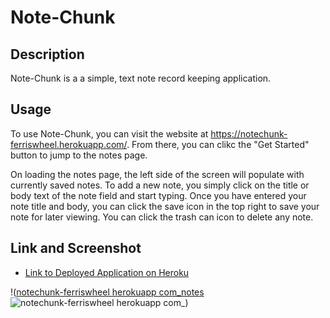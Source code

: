 # Note-Chunk

## Description

Note-Chunk is a a simple, text note record keeping application.

## Usage

To use Note-Chunk, you can visit the website at https://notechunk-ferriswheel.herokuapp.com/. From there, you can clikc the "Get Started" button to jump to the notes page.

On loading the notes page, the left side of the screen will populate with currently saved notes. To add a new note, you simply click on the title or body text of the note field and start typing. Once you have entered your note title and body, you can click the save icon in the top right to save your note for later viewing. You can click the trash can icon to delete any note.

## Link and Screenshot

- [Link to Deployed Application on Heroku](https://notechunk-ferriswheel.herokuapp.com/)

!([notechunk-ferriswheel herokuapp com_notes](https://user-images.githubusercontent.com/104692375/187770927-d2b4876c-1149-48e7-b5a8-46152ee8502e.png)![notechunk-ferriswheel herokuapp com_](https://user-images.githubusercontent.com/104692375/187770943-f89e97c6-e0fb-4bf2-9cff-c85bfb99f2f0.png))


